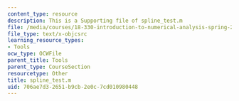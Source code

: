 ```yaml
---
content_type: resource
description: This is a Supporting file of spline_test.m
file: /media/courses/18-330-introduction-to-numerical-analysis-spring-2012/706ae7d32651b9cb2e0c7cd010980448_spline_test.m
file_type: text/x-objcsrc
learning_resource_types:
- Tools
ocw_type: OCWFile
parent_title: Tools
parent_type: CourseSection
resourcetype: Other
title: spline_test.m
uid: 706ae7d3-2651-b9cb-2e0c-7cd010980448
---
```

